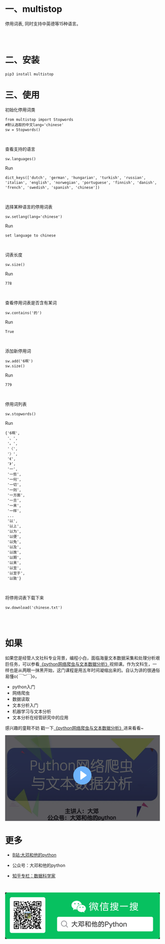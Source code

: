 

# 一、multistop

停用词表, 同时支持中英德等15种语言。

<br>

<br>



# 二、安装

```
pip3 install multistop
```



# 三、使用

初始化停用词类

```
from multistop import Stopwords
#默认选取的中文lang='chinese'
sw = Stopwords()
```



<br>

查看支持的语言

```
sw.languages()
```

Run

```
dict_keys(['dutch', 'german', 'hungarian', 'turkish', 'russian', 'italian', 'english', 'norwegian', 'portuguese', 'finnish', 'danish', 'french', 'swedish', 'spanish', 'chinese'])

```



<br>

选择某种语言的停用词表

```
sw.setlang(lang='chinese')
```

Run

```
set language to chinese
```



<br>



词表长度

```
sw.size()
```



Run

```
778
```



<br>

查看停用词表是否含有某词

```
sw.contains('的')
```

Run

```
True
```



<br>



添加新停用词

```
sw.add('6啊')
sw.size()
```

Run

```
779
```



<br>

停用词列表

```
sw.stopwords()
```

Run

```
{'6啊',
 '、',
 '。',
 '〈',
 '〉',
 '《',
 '》',
 '一',
 '一些',
 '一何',
 '一切',
 '一则',
 '一方面',
 '一旦',
 '一来',
 '一样',
 ...
 '以',
 '以上',
 '以为',
 '以便',
 '以免',
 '以及',
 '以故',
 '以期',
 '以来',
 '以至',
 '以至于',
 '以致'}
```

<br>


将停用词表下载下来

```
sw.download('chinese.txt')
```





<br>

<br>

# 如果

如果您是经管人文社科专业背景，编程小白，面临海量文本数据采集和处理分析艰巨任务，可以参看[《python网络爬虫与文本数据分析》](https://ke.qq.com/course/482241?tuin=163164df)视频课。作为文科生，一样也是从两眼一抹黑开始，这门课程是用五年时间凝缩出来的。自认为讲的很通俗易懂o(*￣︶￣*)o，

- python入门
- 网络爬虫
- 数据读取
- 文本分析入门
- 机器学习与文本分析
- 文本分析在经管研究中的应用

感兴趣的童鞋不妨 戳一下[《python网络爬虫与文本数据分析》](https://ke.qq.com/course/482241?tuin=163164df)进来看看~

[![](img/课程.png)](https://ke.qq.com/course/482241?tuin=163164df)



# 更多

- [B站:大邓和他的python](https://space.bilibili.com/122592901/channel/detail?cid=66008)

- 公众号：大邓和他的python

- [知乎专栏：数据科学家](https://zhuanlan.zhihu.com/dadeng)

<br>

![](img/大邓和他的Python.png)
